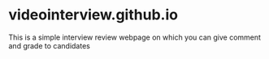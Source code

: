 # videointerview.github.io
This is a simple interview review webpage on which you can give comment and grade to candidates 
